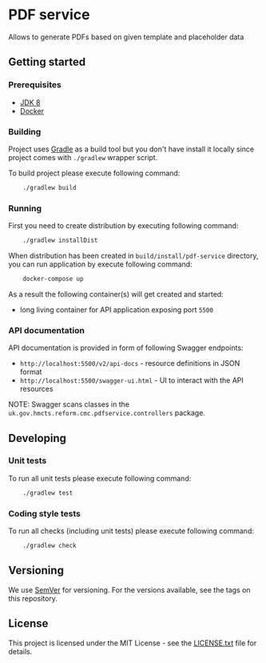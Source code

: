 # PDF service

Allows to generate PDFs based on given template and placeholder data

## Getting started

### Prerequisites

- [JDK 8](https://www.oracle.com/java)
- [Docker](https://www.docker.com)

### Building

Project uses [Gradle](https://gradle.org) as a build tool but you don't have install it locally since project comes with `./gradlew` wrapper script.   

To build project please execute following command:

```bash
    ./gradlew build
```

### Running

First you need to create distribution by executing following command:

```bash
    ./gradlew installDist
```

When distribution has been created in `build/install/pdf-service` directory, you can run application by execute following command:

```bash
    docker-compose up
```

As a result the following container(s) will get created and started:
 - long living container for API application exposing port `5500`

### API documentation

API documentation is provided in form of following Swagger endpoints:

 - `http://localhost:5500/v2/api-docs` - resource definitions in JSON format
 - `http://localhost:5500/swagger-ui.html` - UI to interact with the API resources

NOTE: Swagger scans classes in the `uk.gov.hmcts.reform.cmc.pdfservice.controllers` package.  

## Developing

### Unit tests

To run all unit tests please execute following command:

```bash
    ./gradlew test
```

### Coding style tests

To run all checks (including unit tests) please execute following command:

```bash
    ./gradlew check
```

## Versioning

We use [SemVer](http://semver.org/) for versioning.
For the versions available, see the tags on this repository.

## License

This project is licensed under the MIT License - see the [LICENSE.txt](LICENSE.txt) file for details.



